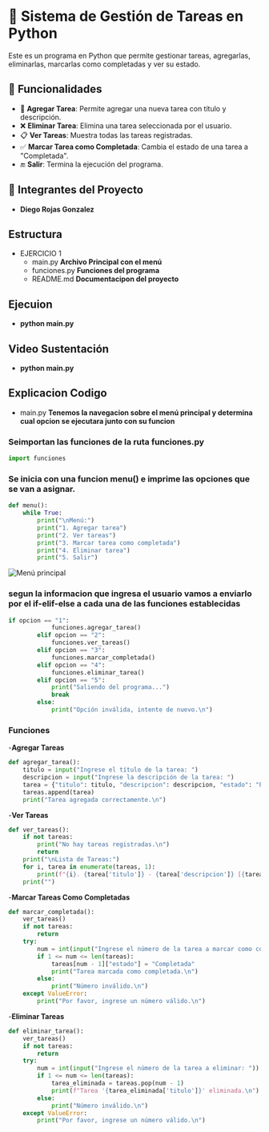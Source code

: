 # 📌 Sistema de Gestión de Tareas en Python

Este es un programa en Python que permite gestionar tareas, agregarlas, eliminarlas, marcarlas como completadas y ver su estado.

## 🚀 Funcionalidades

- 📝 **Agregar Tarea**: Permite agregar una nueva tarea con título y descripción.
- ❌ **Eliminar Tarea**: Elimina una tarea seleccionada por el usuario.
- 📋 **Ver Tareas**: Muestra todas las tareas registradas.
- ✅ **Marcar Tarea como Completada**: Cambia el estado de una tarea a "Completada".
- 🔚 **Salir**: Termina la ejecución del programa.

## 🦾 Integrantes del Proyecto

- **Diego Rojas Gonzalez** 

## Estructura
- EJERCICIO 1
    - main.py **Archivo Principal con el menú**
    - funciones.py **Funciones del programa** 
    - README.md **Documentacipon del proyecto**

## Ejecuion
- **python main.py**

## Video Sustentación
- **python main.py**

## Explicacion Codigo

- main.py **Tenemos la navegacion sobre el menú principal y determina cual opcion se ejecutara junto con su funcion**

### Seimportan las funciones de la ruta funciones.py
```python
import funciones
```

### Se inicia con una funcion menu() e imprime las opciones que se van a asignar.
```python
def menu():
    while True:
        print("\nMenú:")
        print("1. Agregar tarea")
        print("2. Ver tareas")
        print("3. Marcar tarea como completada")
        print("4. Eliminar tarea")
        print("5. Salir")
```
![Menú principal](Resources/Images_Readme/Menú.JPG)

### segun la informacion que ingresa el usuario vamos a enviarlo por el if-elif-else a cada una de las funciones establecidas
```python
if opcion == "1":
            funciones.agregar_tarea()
        elif opcion == "2":
            funciones.ver_tareas()
        elif opcion == "3":
            funciones.marcar_completada()
        elif opcion == "4":
            funciones.eliminar_tarea()
        elif opcion == "5":
            print("Saliendo del programa...")
            break
        else:
            print("Opción inválida, intente de nuevo.\n")
```
### Funciones
-**Agregar Tareas**
```python
def agregar_tarea():
    titulo = input("Ingrese el título de la tarea: ")
    descripcion = input("Ingrese la descripción de la tarea: ")
    tarea = {"titulo": titulo, "descripcion": descripcion, "estado": "Pendiente"}
    tareas.append(tarea)
    print("Tarea agregada correctamente.\n")
```

-**Ver Tareas**
```python
def ver_tareas():
    if not tareas:
        print("No hay tareas registradas.\n")
        return
    print("\nLista de Tareas:")
    for i, tarea in enumerate(tareas, 1):
        print(f"{i}. {tarea['titulo']} - {tarea['descripcion']} [{tarea['estado']}]")
    print("")
```

-**Marcar Tareas Como Completadas**
```python
def marcar_completada():
    ver_tareas()
    if not tareas:
        return
    try:
        num = int(input("Ingrese el número de la tarea a marcar como completada: "))
        if 1 <= num <= len(tareas):
            tareas[num - 1]["estado"] = "Completada"
            print("Tarea marcada como completada.\n")
        else:
            print("Número inválido.\n")
    except ValueError:
        print("Por favor, ingrese un número válido.\n")
```

-**Eliminar Tareas**
```python
def eliminar_tarea():
    ver_tareas()
    if not tareas:
        return
    try:
        num = int(input("Ingrese el número de la tarea a eliminar: "))
        if 1 <= num <= len(tareas):
            tarea_eliminada = tareas.pop(num - 1)
            print(f"Tarea '{tarea_eliminada['titulo']}' eliminada.\n")
        else:
            print("Número inválido.\n")
    except ValueError:
        print("Por favor, ingrese un número válido.\n")
```